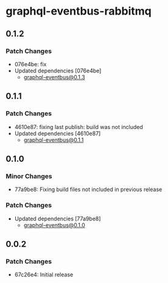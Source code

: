 # graphql-eventbus-rabbitmq

## 0.1.2

### Patch Changes

- 076e4be: fix
- Updated dependencies [076e4be]
  - graphql-eventbus@0.1.3

## 0.1.1

### Patch Changes

- 4610e87: fixing last publish: build was not included
- Updated dependencies [4610e87]
  - graphql-eventbus@0.1.1

## 0.1.0

### Minor Changes

- 77a9be8: Fixing build files not included in previous release

### Patch Changes

- Updated dependencies [77a9be8]
  - graphql-eventbus@0.1.0

## 0.0.2

### Patch Changes

- 67c26e4: Initial release
